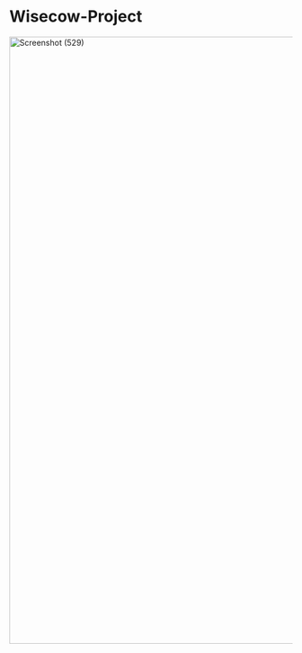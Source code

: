 # Wisecow-Project
<img width="1920" height="1080" alt="Screenshot (529)" src="https://github.com/user-attachments/assets/5127eb1e-d98c-42bf-9bca-d7193382b933" />


